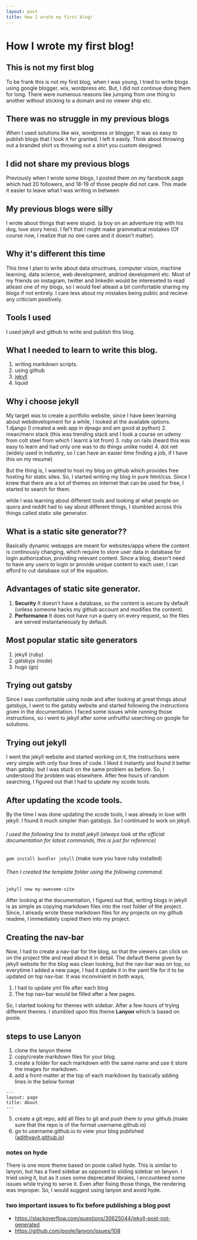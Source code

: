 ```yaml
---
layout: post
title: How I wrote my first blog!
---
```


# How I wrote my first blog!

## This is not my first blog
To be frank this is not my first blog, when I was young, I tried to write blogs using google blogger, wix, wordpress etc.
But, I did not continue doing them for long. There were numerous reasons like jumping from one thing to another without sticking to a domain and no viewer ship etc.

## There was no struggle in my previous blogs
When I used solutions like wix, wordpress or blogger, It was so easy to publish blogs that I took it for granted. I left it easily.
Think about throwing out a branded shirt vs throwing out a shirt you custom designed.

## I did not share my previous blogs
Previously when I wrote some blogs, I posted them on my facebook page which had 20 followers, and 18-19 of those people did not care.
This made it easier to leave what I was writing in between

## My previous blogs were silly
I wrote about things that were stupid. (a boy on an adventure trip with his dog, love story hens). I fel't that I might make grammatical mistakes (Of course now, I realize that no one cares and it doesn't matter).

## Why it's different this time
This time I plan to write about data structrues, computer vision, machine learning, data science, web development, andriod development etc.
Most of my friends on instagram, twitter and linkedin would be intereseted to read atleast one of my blogs, so I would feel atleast a bit comfortable sharing my blogs if not entirely.
I care less about my mistakes being public and recieve any criticism positively.  

## Tools I used
I used jekyll and github to write and publish this blog.

## What I needed to learn to write this blog.
1. writing markdown scripts.
2. using github
3. [jekyll](https://jekyllrb.com/)
4. liquid

## Why i choose jekyll
My target was to create a portfolio website, since I have been learning about webdevelopment for a while, I looked at the available options.
1.django (I created a web app in djnago and am good at python)
2. mean/mern stack (this was trending stack and I took a course on udemy from colt steel from which I learnt a lot from)
3. ruby on rails (heard this was easy to learn and had only one was to do things unlike node)
4. dot net (widely used in industry, so I can have an easier time finding a job, if I have this on my resume)

But the thing is, I wanted to host my blog on github which provides free hosting for static sites. So, I started writing my blog in pure html/css.
Since I knew that there are a lot of themes on internet that can be used for free, I started to search for them.

while I was learning about different tools and looking at what people on quora and reddit had to say about different things, I stumbled across this things called static site generator.

## What is a static site generator??
Basically dynamic webapps are meant for websites/apps where the content is continously changing, which require to store user data in database for login authorization, providing relevant content.
Since a blog, doesn't need to have any users to login or provide unique content to each user, I can afford to cut database out of the equation.

## Advantages of static site generator.
1. **Security** It doesn't have a database, so the content is secure by default (unless someone hacks my github account and modifies the content).
2. **Performance** It does not have run a query on every request, so the files are served instantaneously by default.

## Most popular static site generators
1. jekyll (ruby)
2. gatsbyjs (node)
3. hugo (go)

## Trying out gatsby
Since I was comfortable using node and after looking at great things about gatsbyjs, I went to the gatsby website and started following the instructions given in the documentation.
I faced some issues while running those instructions, so i went to jekyll after some unfruitful searching on google for solutions.

## Trying out jekyll
I went the jekyll website and started working on it, the instructions were very simple with only four lines of code. I liked it instantly and found it better than gatsby.
but I was stuck on the same problem as before. So, I understood the problem was elsewhere. After few hours of random searching, I figured out that I had to update my xcode tools.

## After updating the xcode tools.
By the time I was done updating the xcode tools, I was already in love with jekyll. I found it much simpler than gatsbyjs. So I continued to work on jekyll.

###### I used the following line to install jekyll (always look at the official documentation for latest commands, this is just for reference)
```gem install bundler jekyll``` (make sure you have ruby installed)

###### Then I created the template folder using the following command.
```jekyll new my-awesome-site```

After looking at the documentation, I figured out that, writing blogs in jekyll is as simple as copying markdown files into the root folder of the project.
Since, I already wrote these markdown files for my projects on my github readme, I immediately copied them into my project.

## Creating the nav-bar
Now, I had to create a nav-bar for the blog, so that the viewers can click on on the project title and read about it in detail.
The default theme given by jekyll website for the blog was clean looking, but the nav-bar was on top, so everytime I added a new page, I had it update it in the yaml file for it to be updated on top nav-bar.
It was inconvinient in both ways, 
1. I had to update yml file after each blog
2. The top nav-bar would be filled after a few pages.

So, I started looking for themes with sidebar. After a few hours of trying different themes. I stumbled upon this theme **Lanyon** which is based on poole.

## steps to use Lanyon
1. clone the lanyon theme
2. copy/create markdown files for your blog.
3. create a folder for each markdown with the same name and use it store the images for markdown.
4. add a front-matter at the top of each markdown by basically adding lines in the below format

```
---
layout: page
title: About
---
```

5. create a git repo, add all files to git and push them to your github.(make sure that the repo is of the format username.github.io)
6. go to username.github.io to view your blog published ([adithyavit.github.io](adithyavit.github.io))

### notes on hyde
There is one more theme based on poole called hyde. This is similar to lanyon, but has a fixed sidebar as opposed to sliding sidebar on lanyon.
I tried using it, but as it uses some deprecated libraies, I encountered some issues while trying to serve it. Even after fixing those things, the rendering was improper.
So, I would suggest using lanyon and avoid hyde.

### two important issues to fix before publishing a blog post
* https://stackoverflow.com/questions/30625044/jekyll-post-not-generated
* https://github.com/poole/lanyon/issues/108

